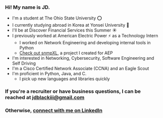 ### Hi! My name is JD.
- I'm a student at The Ohio State University ⭕
- I currently studying abroad in Korea at Yonsei University 🦅
- I'll be at Discover Financial Services this Summer ☀️
- I previously worked at American Electric Power ⚡ as a Technology Intern
    - I worked on Network Engineering and developing internal tools in Python
    - [Check out snmpXL](https://github.com/jdblackiii/snmpXL), a project I created for AEP
- I'm interested in Networking, Cybersecurity, Software Engineering and Self Driving
- I'm a Cisco Certified Network Associate (CCNA) and an Eagle Scout
- I'm proficient in Python, Java, and C.
    - I pick up new languages and libraries quickly
### If you're a recruiter or have business questions, I can be reached at jdblackiii@gmail.com
### Otherwise, [connect with me on LinkedIn](https://www.linkedin.com/in/jd-black-34756017a/)
